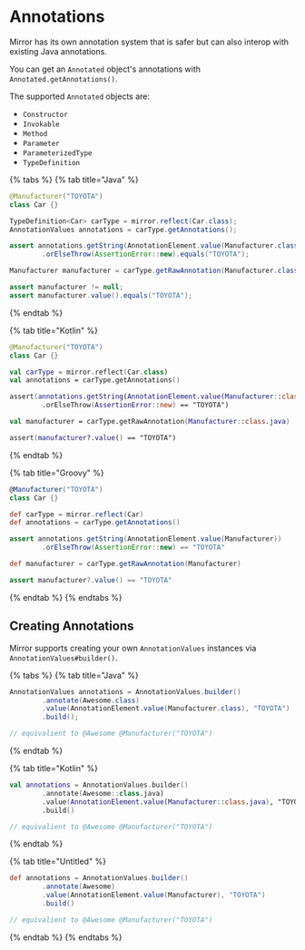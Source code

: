 # Annotations

Mirror has its own annotation system that is safer but can also interop with existing Java annotations.

You can get an `Annotated` object's annotations with `Annotated.getAnnotations()`.&#x20;

The supported `Annotated` objects are:

* `Constructor`
* `Invokable`
* `Method`
* `Parameter`
* `ParameterizedType`
* `TypeDefinition`

{% tabs %}
{% tab title="Java" %}
```java
@Manufacturer("TOYOTA")
class Car {}

TypeDefinition<Car> carType = mirror.reflect(Car.class);
AnnotationValues annotations = carType.getAnnotations();

assert annotations.getString(AnnotationElement.value(Manufacturer.class))
        .orElseThrow(AssertionError::new).equals("TOYOTA");

Manufacturer manufacturer = carType.getRawAnnotation(Manufacturer.class);

assert manufacturer != null;
assert manufacturer.value().equals("TOYOTA");
```
{% endtab %}

{% tab title="Kotlin" %}
```kotlin
@Manufacturer("TOYOTA")
class Car {}

val carType = mirror.reflect(Car.class)
val annotations = carType.getAnnotations()

assert(annotations.getString(AnnotationElement.value(Manufacturer::class.java))
        .orElseThrow(AssertionError::new) == "TOYOTA")

val manufacturer = carType.getRawAnnotation(Manufacturer::class.java)

assert(manufacturer?.value() == "TOYOTA")
```
{% endtab %}

{% tab title="Groovy" %}
```groovy
@Manufacturer("TOYOTA")
class Car {}

def carType = mirror.reflect(Car)
def annotations = carType.getAnnotations()

assert annotations.getString(AnnotationElement.value(Manufacturer))
        .orElseThrow(AssertionError::new) == "TOYOTA"

def manufacturer = carType.getRawAnnotation(Manufacturer)

assert manufacturer?.value() == "TOYOTA"
```
{% endtab %}
{% endtabs %}

## Creating Annotations

Mirror supports creating your own `AnnotationValues` instances via `AnnotationValues#builder()`.

{% tabs %}
{% tab title="Java" %}
```java
AnnotationValues annotations = AnnotationValues.builder()
        .annotate(Awesome.class)
        .value(AnnotationElement.value(Manufacturer.class), "TOYOTA")
        .build();

// equivalient to @Awesome @Manufacturer("TOYOTA")
```
{% endtab %}

{% tab title="Kotlin" %}
```kotlin
val annotations = AnnotationValues.builder()
        .annotate(Awesome::class.java)
        .value(AnnotationElement.value(Manufacturer::class.java), "TOYOTA")
        .build()

// equivalient to @Awesome @Manufacturer("TOYOTA")
```
{% endtab %}

{% tab title="Untitled" %}
```groovy
def annotations = AnnotationValues.builder()
        .annotate(Awesome)
        .value(AnnotationElement.value(Manufacturer), "TOYOTA")
        .build()

// equivalient to @Awesome @Manufacturer("TOYOTA")
```
{% endtab %}
{% endtabs %}
